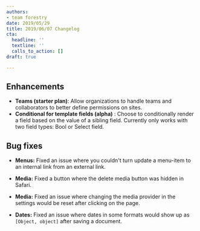 ```yaml
---
authors:
- team forestry
date: 2019/05/29
title: 2019/06/07 Changelog
cta:
  headline: ''
  textline: ''
  calls_to_action: []
draft: true

---
```

## Enhancements

* **Teams (starter plan)**: Allow organizations to handle teams and collaborators to better define permissions on sites.
* **Conditional for template fields (alpha)** : Choose to conditionally render a field based on the value of a sibling field. Currently only works with two field types: Bool or Select field.

## Bug fixes

* **Menus:** Fixed an issue where you couldn't turn update a menu-item to an internal link from an external link.


* **Media:** Fixed a button where the delete media button was hidden in Safari.
* **Media:** Fixed an issue where changing the media provider in the settings would be reset after clicking on the page.
* **Dates:** Fixed an issue where dates in some formats would show up as `[Object, object]` after saving a document.